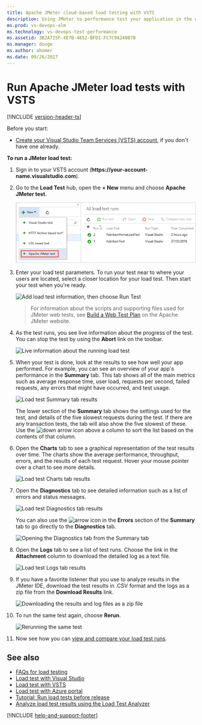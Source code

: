 ```yaml
---
title: Apache JMeter cloud-based load testing with VSTS
description: Using JMeter to performance test your application in the cloud with VSTS
ms.prod: vs-devops-alm
ms.technology: vs-devops-test-performance
ms.assetid: 3B2A725F-4E7B-4652-BFD1-FC7C9A248B7B
ms.manager: douge
ms.author: ahomer
ms.date: 09/26/2017
---
```


# Run Apache JMeter load tests with VSTS

[!INCLUDE [version-header-ts](_shared/version-header-ts.md)]

Before you start:

* [Create your Visual Studio Team Services (VSTS) account](https://www.visualstudio.com/products/visual-studio-team-services-vs), 
  if you don't have one already.

**To run a JMeter load test:**

1. Sign in to your VSTS account (**https://**your-account-name**.visualstudio.com**).

1. Go to the **Load Test** hub, open the **+ New**
   menu and choose **Apache JMeter test**.

   ![Start a new load test from the New menu](_img/get-started-jmeter-test/JMeterLoadTestVSO-new-menu-item.png)

1. Enter your load test parameters. To run your test near to where your users are located,
   select a closer location for your load test. Then start your test when you're ready.

   ![Add load test information, then choose Run Test](_img/get-started-jmeter-test/JMeterLoadTestVSO-parameters.png)

   >For information about the scripts and supporting files used for JMeter
   web tests, see [Build a Web Test Plan](http://jmeter.apache.org/usermanual/build-web-test-plan.html)
   on the Apache JMeter website.
 
1. As the test runs, you see live information about the progress
   of the test. You can stop the test by using the **Abort** link on the
   toolbar.

   ![Live information about the running load test](_img/get-started-jmeter-test/JMeterTestVSO-progress.png)

1. When your test is done, look at the results to see how 
   well your app performed. For example, you can see an overview
   of your app's performance in the **Summary** tab.
   This tab shows all of the main metrics such as average response
   time, user load, requests per second, failed requests, any errors
   that might have occurred, and test usage.

   ![Load test Summary tab results](_img/get-started-jmeter-test/JMeterLoadTestVSO-summary-tab.png)
 
   The lower section of the **Summary** tab shows the settings used
   for the test, and details of the five slowest requests during the test.
   If there are any transaction tests, the tab will also show the five slowest of these.
   Use the ![down arrow](_img/_shared/SimpleLoadTestVSO-sort-column.png)
   icon above a column to sort the list based on the contents of that column.

1. Open the **Charts** tab to see a graphical representation of 
   the test results over time. The charts show the average
   performance, throughput, errors, and the results of each test 
   request. Hover your mouse pointer over a chart to 
   see more details. 

   ![Load test Charts tab results](_img/_shared/LoadTestVSO-charts.png)

1. Open the **Diagnostics** tab to see detailed information such as a list
   of errors and status messages.

   ![Load test Diagnostics tab results](_img/get-started-jmeter-test/JMeterLoadTestVSO-diagnostics-tab.png)

   You can also use the ![arrow](_img/_shared/SimpleLoadTestVSO-summary-errors-icon.png)
   icon in the **Errors** section of the **Summary** tab to go directly to the 
   **Diagnostics** tab.

   ![Opening the Diagnostics tab from the Summary tab](_img/_shared/SimpleLoadTestVSO-summary-errors-link.png)

1. Open the **Logs** tab to see a list of test runs. Choose the link in
   the **Attachment** column to download the detailed log as a text file.

   ![Load test Logs tab results](_img/get-started-jmeter-test/JMeterLoadTestVSO-logs-tab.png)

1. If you have a favorite listener that you use to analyze results in
   the JMeter IDE, download the test results in .CSV format and the logs
   as a zip file from the **Download Results** link.

   ![Downloading the results and log files as a zip file](_img/get-started-jmeter-test/JMeterLoadTestVSO-download-results.png)

1. To run the same test again, choose **Rerun**.

   ![Rerunning the same test](_img/get-started-jmeter-test/JMeterLoadTestVSO-rerun-test.png)

1. Now see how you can [view and compare your load test runs](performance-reports.md).

## See also

* [FAQs for load testing](reference-qa.md#jmeter-tests)
* [Load test with Visual Studio](getting-started-with-performance-testing.md) 
* [Load test with VSTS](get-started-simple-cloud-load-test.md) 
* [Load test with Azure portal](app-service-web-app-performance-test.md) 
* [Tutorial: Run load tests before release](run-performance-tests-app-before-release.md) 
* [Analyze load test results using the Load Test Analyzer](https://msdn.microsoft.com/library/ee923686.aspx)

[!INCLUDE [help-and-support-footer](_shared/help-and-support-footer.md)] 
